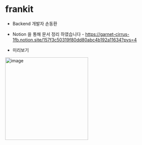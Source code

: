 # frankit
- Backend 개발자 손동환
- Notion 을 통해 문서 정리 하였습니다 - https://garnet-cirrus-1fb.notion.site/157f3c50319f80dd80abc4b192a11634?pvs=4

- 미리보기
<img width="265" alt="image" src="https://github.com/user-attachments/assets/dd2dda1a-534c-4c7e-836c-f984c44e19f3" />
